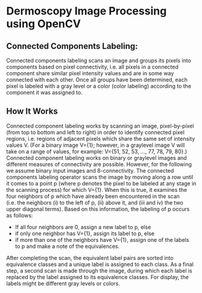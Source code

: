 # Dermoscopy Image Processing using OpenCV



## Connected Components Labeling:

Connected components labeling scans an image and groups its pixels into components based on pixel connectivity, i.e. all pixels in a connected component share similar pixel intensity values and are in some way connected with each other. Once all groups have been determined, each pixel is labeled with a gray level or a color (color labeling) according to the component it was assigned to.

## How It Works

Connected component labeling works by scanning an image, pixel-by-pixel (from top to bottom and left to right) in order to identify connected pixel regions, i.e. regions of adjacent pixels which share the same set of intensity values V. (For a binary image V={1}; however, in a graylevel image V will take on a range of values, for example: V={51, 52, 53, ..., 77, 78, 79, 80}.) Connected component labeling works on binary or graylevel images and different measures of connectivity are possible. However, for the following we assume binary input images and 8-connectivity. The connected components labeling operator scans the image by moving along a row until it comes to a point p (where p denotes the pixel to be labeled at any stage in the scanning process) for which V={1}. When this is true, it examines the four neighbors of p which have already been encountered in the scan (i.e. the neighbors (i) to the left of p, (ii) above it, and (iii and iv) the two upper diagonal terms). Based on this information, the labeling of p occurs as follows:

* If all four neighbors are 0, assign a new label to p, else
* if only one neighbor has V={1}, assign its label to p, else
* if more than one of the neighbors have V={1}, assign one of the labels to p and make a
note of the equivalences.

After completing the scan, the equivalent label pairs are sorted into equivalence classes and a
unique label is assigned to each class. As a final step, a second scan is made through the image,
during which each label is replaced by the label assigned to its equivalence classes. For display,
the labels might be different gray levels or colors.
